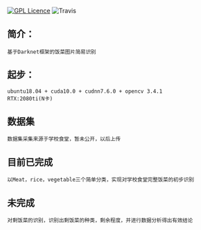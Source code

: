 [![GPL Licence](https://badges.frapsoft.com/os/gpl/gpl.svg?v=103)](https://opensource.org/licenses/GPL-3.0/)  ![Travis](https://img.shields.io/badge/Blog-pigMan-orange)
## 简介： 
    基于Darknet框架的饭菜图片简易识别

## 起步：
    
    ubuntu18.04 + cuda10.0 + cudnn7.6.0 + opencv 3.4.1
    RTX:2080ti(N卡)
## 数据集
    数据集采集来源于学校食堂，暂未公开，以后上传    
 
## 目前已完成
    以Meat，rice，vegetable三个简单分类，实现对学校食堂完整饭菜的初步识别
## 未完成
    对剩饭菜的识别，识别出剩饭菜的种类，剩余程度，并进行数据分析得出有效结论
